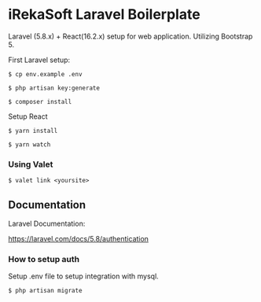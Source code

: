 # iRekaSoft Laravel Boilerplate

Laravel (5.8.x) + React(16.2.x) setup for web application.
Utilizing Bootstrap 5.

First Laravel setup:

`$ cp env.example .env`

`$ php artisan key:generate`

`$ composer install`



Setup React

`$ yarn install`

`$ yarn watch`


### Using Valet 

`$ valet link <yoursite>`

## Documentation 

Laravel Documentation:

https://laravel.com/docs/5.8/authentication

### How to setup auth 

Setup .env file to setup integration with mysql.

`$ php artisan migrate `
